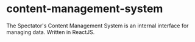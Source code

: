 # content-management-system
The Spectator's Content Management System is an internal interface for managing data. Written in ReactJS.
